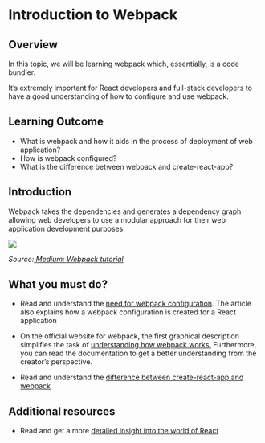 ﻿# Introduction to Webpack

## Overview

In this topic, we will be learning webpack which, essentially, is a code bundler. 

It’s extremely important for React developers and full-stack developers to have a good understanding of how to configure and use webpack.


## Learning Outcome

- What is webpack and how it aids in the process of deployment of web application?
- How is webpack configured?
- What is the difference between webpack and create-react-app?

## Introduction

Webpack takes the dependencies and generates a dependency graph allowing web developers to use a modular approach for their web application development purposes

![](https://github.com/greyatom-school/the-minerva-project/raw/master/FEWD/sprint_4/images/webpack.png)

*Source:[ Medium: Webpack tutorial](https://medium.com/ag-grid/webpack-tutorial-understanding-how-it-works-f73dfa164f01)*

## What you must do?

- Read and understand the [need for webpack configuration](https://medium.com/@kimberleycook/intro-to-webpack-1d035a47028d). The article also explains how a webpack configuration is created for a React application


- On the official website for webpack, the first graphical description simplifies the task of [understanding how webpack works.](https://webpack.js.org/) Furthermore, you can read the documentation to get a better understanding from the creator’s perspective.

- Read and understand the [difference between create-react-app and webpack](https://medium.com/@imbudhiraja/webpack-vs-create-react-app-cb72c47f8100)

## Additional resources
- Read and get a more [detailed insight into the world of React](https://www.smashingmagazine.com/2017/02/a-detailed-introduction-to-webpack/)
